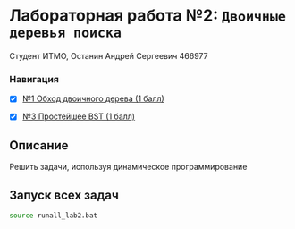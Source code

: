 # Лабораторная работа №2: `Двоичные деревья поиска`

Студент ИТМО, Останин Андрей Сергеевич 466977

### Навигация

- [X] [№1 Обход двоичного дерева (1 балл)](task1/README.md)
- [X] [№3 Простейшее BST (1 балл)](task3/README.md)


## Описание
Решить задачи, используя динамическое программирование

## Запуск всех задач
```bash
source runall_lab2.bat
```